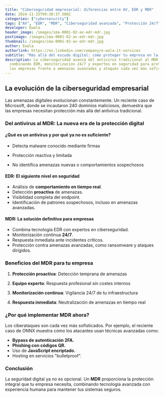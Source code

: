 ```yaml
---
title: "Ciberseguridad empresarial: diferencias entre AV, EDR y MDR"
date: 2024-11-25T09:30:37.500Z
categories: ["cybersecurity"]
tags: ["AV", "EDR", "MDR", "Ciberseguridad avanzada", "Protección 24/7", "cybersecurity", "info"]
developer: Ewala
header_image: /images/ima-0001-02-av-edr-mdr.jpg
postimage: /images/ima-0001-02-av-edr-mdr.jpg
thumbnail: /images/ima-0001-02-av-edr-mdr.jpg
author: Ewala
authorlink: https://es.linkedin.com/company/e-wala-it-services
subtitle: "Más allá del escudo digital: cómo proteger tu empresa en la nueva era de la ciberseguridad empresarial"
description: La ciberseguridad avanza del antivirus tradicional al MDR,
  combinando EDR, monitorización 24/7 y expertos en seguridad para proteger a
  las empresas frente a amenazas avanzadas y ataques cada vez más sofisticados.
---
```

<!--StartFragment-->

## La evolución de la ciberseguridad empresarial

Las amenazas digitales evolucionan constantemente. Un reciente caso de Microsoft, donde se incautaron 240 dominios maliciosos, demuestra que las empresas necesitan protección más allá del antivirus tradicional.

### Del antivirus al MDR: La nueva era de la protección digital

#### ¿Qué es un antivirus y por qué ya no es suficiente?

- Detecta malware conocido mediante firmas

- Protección reactiva y limitada

- No identifica amenazas nuevas o comportamientos sospechosos



#### EDR: El siguiente nivel en seguridad

- Análisis de **comportamiento en tiempo real**.  
- Detección **proactiva** de amenazas.  
- Visibilidad completa del endpoint.  
- Identificación de patrones sospechosos, incluso en amenazas avanzadas.


#### MDR: La solución definitiva para empresas

- Combina tecnología EDR con expertos en ciberseguridad.  
- Monitorización continua **24/7**.  
- Respuesta inmediata ante incidentes críticos.  
- Protección contra amenazas avanzadas, como ransomware y ataques dirigidos.  



### Beneficios del MDR para tu empresa

1. **Protección proactiva**: Detección temprana de amenazas

2. **Equipo experto**: Respuesta profesional sin costes internos

3. **Monitorización continua**: Vigilancia 24/7 de tu infraestructura

4. **Respuesta inmediata**: Neutralización de amenazas en tiempo real



### ¿Por qué implementar MDR ahora?

Los ciberataques son cada vez más sofisticados. Por ejemplo, el reciente caso de ONNX muestra cómo los atacantes usan técnicas avanzadas como:

- **Bypass de autenticación 2FA.**  
- **Phishing con códigos QR.**  
- Uso de **JavaScript encriptado.**  
- Hosting en servicios "bulletproof".  



### **Conclusión**

La seguridad digital ya no es opcional. Un **MDR** proporciona la protección integral que tu empresa necesita, combinando tecnología avanzada con experiencia humana para mantener tus sistemas seguros.

<!--EndFragment-->